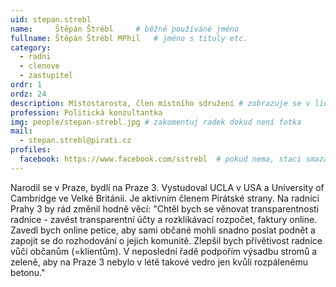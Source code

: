 ```yaml
---
uid: stepan.strebl
name:     Štěpán Štrébl  	# běžně používáné jméno
fullname: Štěpán Štrébl MPhil  	# jméno s tituly etc.
category:
  - radni
  - clenove
  - zastupitel
ordr: 1
ordz: 24
description: Místostarosta, člen místního sdružení # zobrazuje se v lide
profession: Politická konzultantka
img: people/stepan-strebl.jpg # zakomentuj radek dokud není fotka
mail:
  - stepan.strebl@pirati.cz
profiles:
  facebook: https://www.facebook.com/sstrebl  # pokud nema, staci smazat tuto radku
---
```

Narodil se v Praze, bydlí na Praze 3. Vystudoval UCLA v USA a University of Cambridge ve Velké Británii. Je aktivním členem Pirátské strany. Na radnici Prahy 3 by rád změnil hodně věcí: "Chtěl bych se věnovat transparentnosti radnice - zavést transparentní účty a rozklikávací rozpočet, faktury online. Zavedl bych online petice, aby sami občané mohli snadno poslat podnět a zapojit se do rozhodování o jejich komunitě. Zlepšil bych přívětivost radnice vůči občanům (=klientům). V neposlední řadě podpořím výsadbu stromů a zeleně, aby na Praze 3 nebylo v létě takové vedro jen kvůli rozpálenému betonu." 
